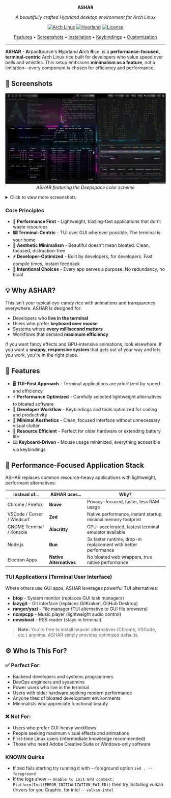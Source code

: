 <div align="center">

**ASHAR**

*A beautifully crafted Hyprland desktop environment for Arch Linux*

[![Arch Linux](https://img.shields.io/badge/Arch%20Linux-1793D1?style=for-the-badge&logo=arch-linux&logoColor=white)](https://archlinux.org/)
[![Hyprland](https://img.shields.io/badge/Hyprland-00AAFF?style=for-the-badge&logo=hyprland&logoColor=white)](https://hyprland.org/)
[![License](https://img.shields.io/badge/License-MIT-blue.svg?style=for-the-badge)](LICENSE)

[Features](#-features) • [Screenshots](#-screenshots) • [Installation](#-installation) • [Keybindings](#%EF%B8%8F-keybindings) • [Customization](#-customization)

</div>

---
**ASHAR** - **A**rpan**S**ource's **H**yprland **A**rch **R**ice, is a **performance-focused, terminal-centric** Arch Linux rice built for developers who value speed over bells and whistles. This setup embraces **minimalism as a feature**, not a limitation—every component is chosen for efficiency and performance.


##    Screenshots

<div align="center">

![Deepspace Theme](screenshots/deepspace.png)
*ASHAR featuring the Deepspace color scheme*

</div>

<details>
<summary>Click to view more screenshots</summary>

<!-- Add more screenshots -->

</details>


### Core Principles

- **🚀 Performance First** - Lightweight, blazing-fast applications that don't waste resources
- **⌨️ Terminal-Centric** - TUI over GUI wherever possible. The terminal is your home
- **🎨 Aesthetic Minimalism** - Beautiful doesn't mean bloated. Clean, focused, distraction-free
- **⚡ Developer-Optimized** - Built by developers, for developers. Fast compile times, instant feedback
- **🔧 Intentional Choices** - Every app serves a purpose. No redundancy, no bloat

## 💡 Why ASHAR?

This isn't your typical eye-candy rice with animations and transparency everywhere. ASHAR is designed for:

- Developers who **live in the terminal**
- Users who prefer **keyboard over mouse**
- Systems where **every millisecond matters**
- Workflows that demand **maximum efficiency**

If you want fancy effects and GPU-intensive animations, look elsewhere. If you want a **snappy, responsive system** that gets out of your way and lets you work, you're in the right place.

## 🎨 Features

- 🖥️ **TUI-First Approach** - Terminal applications are prioritized for speed and efficiency
- ⚡ **Performance Optimized** - Carefully selected lightweight alternatives to bloated software
- 🎯 **Developer Workflow** - Keybindings and tools optimized for coding and productivity
- 🌈 **Minimal Aesthetics** - Clean, focused interface without unnecessary visual clutter
- 🔋 **Resource Efficient** - Perfect for older hardware or extending battery life
- ⌨️ **Keyboard-Driven** - Mouse usage minimized, everything accessible via keybindings

## 🚀 Performance-Focused Application Stack

ASHAR replaces common resource-heavy applications with lightweight, performant alternatives:

| Instead of... | ASHAR uses... | Why? |
|---------------|---------------|------|
| Chrome / Firefox | **Brave** | Privacy-focused, faster, less RAM usage |
| VSCode / Cursor / Windsurf | **Zed** | Native performance, instant startup, minimal memory footprint |
| GNOME Terminal / Konsole | **Alacritty** | GPU-accelerated, fastest terminal emulator available |
| Node.js | **Bun** | 3x faster runtime, drop-in replacement with better performance |
| Electron Apps | **Native Alternatives** | No bloated web wrappers, true native performance |

### TUI Applications (Terminal User Interface)

Where others use GUI apps, ASHAR leverages powerful TUI alternatives:

- **btop** - System monitor (replaces GUI task managers)
- **lazygit** - Git interface (replaces GitKraken, GitHub Desktop)
- **ranger/yazi** - File manager (TUI alternative to GUI file browsers)
- **ncmpcpp** - Music player (lightweight audio control)
- **newsboat** - RSS reader (stays in terminal)

> **Note:** You're free to install heavier alternatives (Chrome, VSCode, etc.) anytime. ASHAR simply provides optimized defaults.

## ⚙️ Who Is This For?

### ✅ Perfect For:
- Backend developers and systems programmers
- DevOps engineers and sysadmins
- Power users who live in the terminal
- Users with older hardware seeking modern performance
- Anyone tired of bloated development environments
- Minimalists who appreciate functional beauty

### ❌ Not For:
- Users who prefer GUI-heavy workflows
- People seeking maximum visual effects and animations
- First-time Linux users (intermediate knowledge recommended)
- Those who need Adobe Creative Suite or Windows-only software


### KNOWN Quirks
- If zed fails starting try running it with --foreground option `zed . --foreground`
- If the logs show -- `Unable to init GPU context: Platform(Init(ERROR_INITIALIZATION_FAILED))` then try installing vulkan drivers for you Graphic. for intel -- `vulkan-intel`
